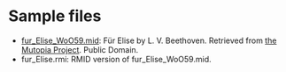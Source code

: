 # Sample files

* [fur\_Elise\_WoO59.mid][1]: Für Elise by L. V. Beethoven. Retrieved from [the Mutopia Project][2]. Public Domain.
* fur\_Elise.rmi: RMID version of fur\_Elise\_WoO59.mid.

[1]: https://www.mutopiaproject.org/cgibin/piece-info.cgi?id=931
[2]: https://www.mutopiaproject.org
